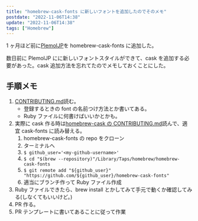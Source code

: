 ```yaml
---
title: "homebrew-cask-fonts に新しいフォントを追加したのでそのメモ"
postdate: "2022-11-06T14:38"
update: "2022-11-06T14:38"
tags: ["Homebrew"]
---
```


1 ヶ月ほど前に[PlemolJP](https://github.com/yuru7/PlemolJP)を homebrew-cask-fonts に追加した。

数日前に PlemolJP にに新しいフォントスタイルができて、cask を追加する必要があった。cask 追加方法を忘れてたのでメモしておくことにした。

## 手順メモ

1. [CONTRIBUTING.md](https://github.com/Homebrew/homebrew-cask-fonts/blob/master/CONTRIBUTING.md)読む。
   - 登録するときの font の名前つけ方法とか書いてある。
   - Ruby ファイルに何書けばいいかとかも。
1. 実際に cask 作る時は[homebrew-cask の CONTRIBUTING.md](https://github.com/Homebrew/homebrew-cask/blob/master/CONTRIBUTING.md)読んで、適宜 cask-fonts に読み替える。
   1. homebrew-cask-fonts の repo をクローン
   1. ターミナルへ
   1. `$ github_user='<my-github-username>'`
   1. `$ cd "$(brew --repository)"/Library/Taps/homebrew/homebrew-cask-fonts`
   1. `$ git remote add "${github_user}" "https://github.com/${github_user}/homebrew-cask-fonts"`
   1. 適当にブランチ作って Ruby ファイル作成
1. Ruby ファイルできたら、brew install とかしてみて手元で動くか確認してみる(しなくてもいいけど。)
1. PR 作る。
1. PR テンプレートに書いてあることに従って作業
